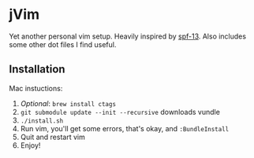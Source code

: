 # jVim

Yet another personal vim setup. Heavily inspired by [spf-13][spf]. Also
includes some other dot files I find useful.

## Installation

Mac instuctions:

1. *Optional*: `brew install ctags`
1. `git submodule update --init --recursive` downloads vundle
1. `./install.sh`
1. Run vim, you'll get some errors, that's okay, and `:BundleInstall`
1. Quit and restart vim
1. Enjoy!

[brew]: http://brew.sh/
[spf]: http://vim.spf13.com/


